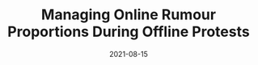 ---
title: "Managing Online Rumour Proportions During Offline Protests"
# slug: "oxford-thesis"
emoji: "🪧"
blurb: "Master's thesis at the University of Oxford. An experimental analysis of misinformation and rumour sharing during ambiguous contexts. Awarded distinction and one of 4 'Highly Commended' thesis prizes."
type: "sp"
tags: ["ci","pl"]
link: "<a aria-label='Github' href='https://github.com/cameron-raymond/SDS-Thesis'>Github</a>"
date: "2021-08-15"
prod: true
---